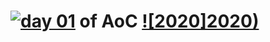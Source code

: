 # [![day 01](01)](https://adventofcode.com/2020/day/01) of AoC [![2020]2020)](https://adventofcode.com/2020)
